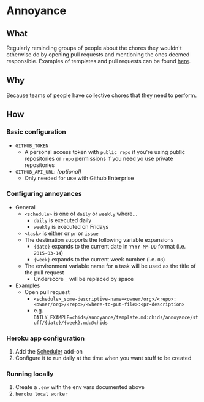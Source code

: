 # Annoyance

## What

Regularly reminding groups of people about the chores they wouldn't otherwise do by opening pull requests and mentioning the ones deemed responsible. Examples of templates and pull requests can be found [here](https://github.com/smp-labs/annoyances).

## Why

Because teams of people have collective chores that they need to perform.

## How

### Basic configuration

* `GITHUB_TOKEN`
   * A personal access token with `public_repo` if you're using public repositories or `repo` permissions if you need yo use private repositories
* `GITHUB_API_URL`: _(optional)_
   * Only needed for use with Github Enterprise

### Configuring annoyances

* General
   * `<schedule>` is one of `daily` or `weekly` where...
      * `daily` is executed daily
      * `weekly` is executed on Fridays
   * `<task>` is either or `pr` or `issue`
   * The destination supports the following variable expansions
      * `{date}` expands to the current date in `YYYY-MM-DD` format (i.e. `2015-03-14`)
      * `{week}` expands to the current week number (i.e. `08`)
   * The environment variable name for a task will be used as the title of the pull request
      * Underscore `_` will be replaced by space ` `
* Examples
   * Open pull request
      * `<schedule>_some-descriptive-name=<owner/org>/<repo>:<owner/org>/<repo>/<where-to-put-file>:<pr-description>`
      * e.g. `DAILY_EXAMPLE=chids/annoyance/template.md:chids/annoyance/stuff/{date}/{week}.md:@chids`
### Heroku app configuration

1. Add the [Scheduler](https://devcenter.heroku.com/articles/scheduler) add-on
2. Configure it to run daily at the time when you want stuff to be created

### Running locally

1. Create a `.env` with the env vars documented above
2. `heroku local worker`
